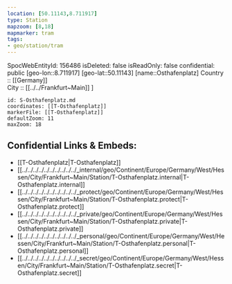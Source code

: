 ```yaml
---
location: [50.11143,8.711917] 
type: Station 
mapzoom: [8,18] 
mapmarker: tram 
tags:
- geo/station/tram
---
```

SpocWebEntityId: 156486
isDeleted: false
isReadOnly: false
confidential: public
[geo-lon::8.711917] 
[geo-lat::50.11143] 
[name::Osthafenplatz] 
Country :: [[Germany]]  
City :: [[../../Frankfurt~Main]] ] 


```leaflet
id: S-Osthafenplatz.md
coordinates: [[T-Osthafenplatz]] 
markerFile: [[T-Osthafenplatz]] 
defaultZoom: 11 
maxZoom: 18
```


## Confidential Links & Embeds: 
- [[T-Osthafenplatz|T-Osthafenplatz]] 
- [[../../../../../../../../../../_internal/geo/Continent/Europe/Germany/West/Hessen/City/Frankfurt~Main/Station/T-Osthafenplatz.internal|T-Osthafenplatz.internal]] 
- [[../../../../../../../../../../_protect/geo/Continent/Europe/Germany/West/Hessen/City/Frankfurt~Main/Station/T-Osthafenplatz.protect|T-Osthafenplatz.protect]] 
- [[../../../../../../../../../../_private/geo/Continent/Europe/Germany/West/Hessen/City/Frankfurt~Main/Station/T-Osthafenplatz.private|T-Osthafenplatz.private]] 
- [[../../../../../../../../../../_personal/geo/Continent/Europe/Germany/West/Hessen/City/Frankfurt~Main/Station/T-Osthafenplatz.personal|T-Osthafenplatz.personal]] 
- [[../../../../../../../../../../_secret/geo/Continent/Europe/Germany/West/Hessen/City/Frankfurt~Main/Station/T-Osthafenplatz.secret|T-Osthafenplatz.secret]] 
